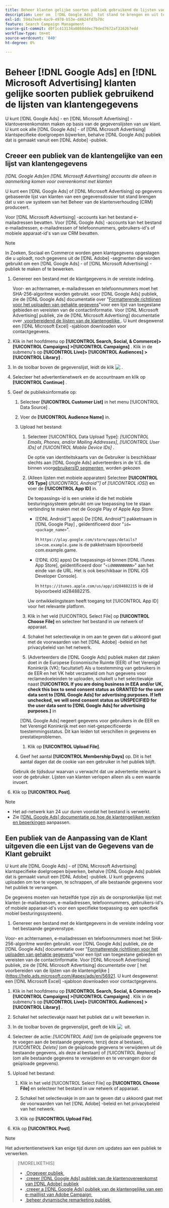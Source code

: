 ```yaml
---
title: Beheer klanten gelijke soorten publiek gebruikend de lijsten van klantengegevens
description: Leer om  [!DNL Google Ads]  tot stand te brengen en uit te geven en  [!DNL Microsoft Advertising]  klantengelijke publiek van uw lijsten van klantengegevens.
exl-id: 594a7ee0-4ac9-4970-b53e-d4624fd7b70c
feature: Search Campaign Management
source-git-commit: d0f1c413134a0868ddec79ded7672af316267edd
workflow-type: tm+mt
source-wordcount: '840'
ht-degree: 0%

---
```


# Beheer [!DNL Google Ads] en [!DNL Microsoft Advertising] klanten gelijke soorten publiek gebruikend de lijsten van klantengegevens

U kunt [!DNL Google Ads] - en [!DNL Microsoft Advertising] -klantovereenkomsten maken op basis van de gegevenslijsten van uw klant. U kunt ook alle [!DNL Google Ads] - of [!DNL Microsoft Advertising] klantspecifieke doelgroepen bijwerken, behalve [!DNL Google Ads] publiek dat is gemaakt vanuit een [!DNL Adobe] -publiek.

## Creeer een publiek van de klantengelijke van een lijst van klantengegevens

*[!DNL Google Ads]en [!DNL Microsoft Advertising] accounts die alleen in aanmerking komen voor overeenkomst met klanten*

U kunt een [!DNL Google Ads] of [!DNL Microsoft Advertising] op gegevens gebaseerde lijst van klanten van een gegevensdossier tot stand brengen dat u van uw systeem van het Beheer van de klantenverhouding (CRM) produceert.

Voor [!DNL Microsoft Advertising] -accounts kan het bestand e-mailadressen bevatten. Voor [!DNL Google Ads] -accounts kan het bestand e-mailadressen, e-mailadressen of telefoonnummers, gebruikers-id&#39;s of mobiele apparaat-id&#39;s van uw CRM bevatten.

>[!NOTE]
>
>In Zoeken, Sociaal en Commerce worden geen klantgegevens opgeslagen die u uploadt, noch gegevens uit de [!DNL Adobe] -segmenten die worden gebruikt om een [!DNL Google Ads] - of [!DNL Microsoft Advertising] -publiek te maken of te bewerken.

1. Genereer een bestand met de klantgegevens in de vereiste indeling.

   Voor- en achternamen, e-mailadressen en telefoonnummers moet het SHA-256-algoritme worden gebruikt. <!-- Our UI says all, but GGL docs say don't hash user IDs and device IDs. --> voor [!DNL Google Ads] publiek, zie de [!DNL Google Ads] documentatie over &quot;[&#x200B; Formatterende richtlijnen voor het uploaden van gehakte gegevens &#x200B;](https://support.google.com/google-ads/answer/7476159)&quot;voor een lijst van toegestane gebieden en vereisten van de contactinformatie. Voor [!DNL Microsoft Advertising] publiek, zie de [!DNL Microsoft Advertising] documentatie over [&#x200B; voorbereidend de lijsten van de klantengelijke &#x200B;](https://help.ads.microsoft.com/#apex/ads/en/56921). U kunt desgewenst een [!DNL Microsoft Excel] -sjabloon downloaden voor contactgegevens.

1. Klik in het hoofdmenu op **[!UICONTROL Search, Social, & Commerce]> [!UICONTROL Campaigns] >[!UICONTROL Campaigns]** . Klik in de submenu&#39;s op **[!UICONTROL Live]> [!UICONTROL Audiences] >[!UICONTROL Library]** .

1. In de toolbar boven de gegevenslijst, leidt de klik ![&#x200B; &#x200B;](/help/search-social-commerce/assets/add.png " tot ").

1. Selecteer het advertentienetwerk en de accountnaam en klik op **[!UICONTROL Continue]** .

1. Geef de publieksinformatie op:

   1. Selecteer **[!UICONTROL Customer List]** in het menu [!UICONTROL Data Source] .

   1. Voer de **[!UICONTROL Audience Name]** in.

   1. Upload het bestand:

      1. Selecteer [!UICONTROL Data Upload Type]: *[!UICONTROL Emails, Phones, and/or Mailing Addresses]*, *[!UICONTROL User IDs]* of *[!UICONTROL Mobile Device IDs]* .

         De optie van identiteitskaarts van de Gebruiker is beschikbaar slechts aan [!DNL Google Ads] adverteerders in de V.S. die binnen voor [&#x200B; gebruikersID segmenten &#x200B;](https://support.google.com/google-ads/answer/9199250) worden gekozen

      1. (Alleen lijsten met mobiele apparaten) Selecteer **[!UICONTROL OS Type]** (*[!UICONTROL Android™]* of *[!UICONTROL iOS]*) en voer de **[!UICONTROL App ID]** in.

         De toepassings-id is een unieke id die het mobiele besturingssysteem gebruikt om uw toepassing toe te staan verbinding te maken met de Google Play of Apple App Store:

         * ([!DNL Android™] apps) De [!DNL Android™] pakketnaam in [!DNL Google Play] , geïdentificeerd door &quot;`id=<package_name>`&quot;.

           In `https://play.google.com/store/apps/details?id=com.example.game` is de pakketnaam bijvoorbeeld com.example.game.

         * ([!DNL iOS] apps) De toepassings-id binnen [!DNL iTunes App Store], geïdentificeerd door &quot;`<idNNNNNNNNN>`&quot; aan het einde van de URL. Het is ook beschikbaar in [!DNL iOS Developer Console].

           In `https://itunes.apple.com/us/app/id284882215` is de id bijvoorbeeld id284882215.

         Uw ontwikkelingsteam heeft toegang tot [!UICONTROL App ID] voor het relevante platform.

      1. Klik in het veld [!UICONTROL Select File] op **[!UICONTROL Choose File]** en selecteer het bestand in uw netwerk of apparaat.

      1. Schakel het selectievakje in om aan te geven dat u akkoord gaat met de voorwaarden van het [!DNL Adobe] -beleid en het privacybeleid van het netwerk.

      1. (Adverteerders die [!DNL Google Ads] publiek maken dat zaken doet in de Europese Economische Ruimte (EER) of het Verenigd Koninkrijk (VK); facultatief) Als u toestemming van gebruikers in de EER en het VK hebt verzameld om hun gegevens voor reclamedoeleinden te uploaden, schakelt u het selectievakje naast **[!UICONTROL If you are doing business in EEA and/or UK, check this box to send consent status as GRANTED for the user data sent to [!DNL Google Ads] for advertising purposes. If left unchecked, we will send consent status as UNSPECIFIED for the user data sent to [!DNL Google Ads] for advertising purposes.]** in

      [!DNL Google Ads] negeert gegevens voor gebruikers in de EER en het Verenigd Koninkrijk met een niet-gespecificeerde toestemmingsstatus. Dit kan leiden tot verschillen in gegevens en prestatieproblemen.

      1. Klik op **[!UICONTROL Upload File]**.

   1. Geef het aantal **[!UICONTROL Membership Days]** op. Dit is het aantal dagen dat de cookie van een gebruiker in het publiek blijft.

   Gebruik de tijdsduur waarvan u verwacht dat uw advertentie relevant is voor de gebruiker. Lijsten van klanten verlopen alleen als u een waarde invoert.

1. Klik op **[!UICONTROL Post]**.

>[!NOTE]
>
>* Het ad-netwerk kan 24 uur duren voordat het bestand is verwerkt.
>* Zie [[!DNL Google Ads]  documentatie op hoe de klantengelijken werken en beperkingen &#x200B;](https://support.google.com/displayvideo/answer/9539301) aanpassen.

## Een publiek van de Aanpassing van de Klant uitgeven die een Lijst van de Gegevens van de Klant gebruikt

U kunt alle [!DNL Google Ads] - of [!DNL Microsoft Advertising] klantspecifieke doelgroepen bijwerken, behalve [!DNL Google Ads] publiek dat is gemaakt vanuit een [!DNL Adobe] -publiek. U kunt gegevens uploaden om toe te voegen, te schrappen, of alle bestaande gegevens voor het publiek te vervangen.

De gegevens moeten van hetzelfde type zijn als de oorspronkelijke lijst met klanten (e-mailadressen, e-mailadressen, telefoonnummers, gebruikers-id&#39;s of mobiele apparaat-id&#39;s voor een specifieke toepassing op een specifiek mobiel besturingssysteem).

1. Genereer een bestand met de klantgegevens in de vereiste indeling voor het bestaande gegevenstype.

Voor- en achternamen, e-mailadressen en telefoonnummers moet het SHA-256-algoritme worden gebruikt. <!-- Our UI says all, but GGL docs say don't hash user IDs and device IDs. --> voor [!DNL Google Ads] publiek, zie de [!DNL Google Ads] documentatie over &quot;[&#x200B; Formatterende richtlijnen voor het uploaden van gehakte gegevens &#x200B;](https://support.google.com/google-ads/answer/7476159)&quot;voor een lijst van toegestane gebieden en vereisten van de contactinformatie. Voor [!DNL Microsoft Advertising] publiek, zie de [!DNL Microsoft Advertising] documentatie over [ het voorbereiden van de lijsten van de klantengelijke ] (https://help.ads.microsoft.com/#apex/ads/en/56921. U kunt desgewenst een [!DNL Microsoft Excel] -sjabloon downloaden voor contactgegevens.

1. Klik in het hoofdmenu op **[!UICONTROL Search, Social, & Commerce]> [!UICONTROL Campaigns] >[!UICONTROL Campaigns]** . Klik in de submenu&#39;s op **[!UICONTROL Live]> [!UICONTROL Audiences] >[!UICONTROL Library]** .

1. Schakel het selectievakje naast het publiek dat u wilt bewerken in.

1. In de toolbar boven de gegevenslijst, geeft de klik ![&#x200B; &#x200B;](/help/search-social-commerce/assets/edit.png) uit.

1. Selecteer de actie: *[!UICONTROL Add]* (om de geüploade gegevens toe te voegen aan de bestaande gegevens, tenzij deze al bestaan), *[!UICONTROL Delete]* (om de geüploade gegevens te verwijderen uit de bestaande gegevens, als deze al bestaan) of *[!UICONTROL Replace]* (om alle bestaande gegevens te verwijderen en te vervangen door de geüploade gegevens).

1. Upload het bestand:

   1. Klik in het veld [!UICONTROL Select File] op **[!UICONTROL Choose File]** en selecteer het bestand in uw netwerk of apparaat.

   1. Schakel het selectievakje in om aan te geven dat u akkoord gaat met de voorwaarden van het [!DNL Adobe] -beleid en het privacybeleid van het netwerk.

   1. Klik op **[!UICONTROL Upload File]**.

1. Klik op **[!UICONTROL Post]**.

>[!NOTE]
>
>Het advertentienetwerk kan enige tijd duren om updates aan een publiek te verwerken.

>[!MORELIKETHIS]
>
>* [&#x200B; Ongeveer publiek &#x200B;](audience-about.md)
>* [&#x200B; creeer  [!DNL Google Ads]  publiek van de klantenovereenkomst van  [!DNL Adobe]  publiek &#x200B;](google-audience-from-adobe-audience.md)
>* [&#x200B; creeer a [!DNL Google Ads]  publiek van de klantengelijke van een e-maillijst van Adobe Campaign &#x200B;](google-audience-from-campaign-email-list.md)
>* [&#x200B; beheer dynamische remarketing publiek &#x200B;](audience-dynamic-remarketing-manage.md)
